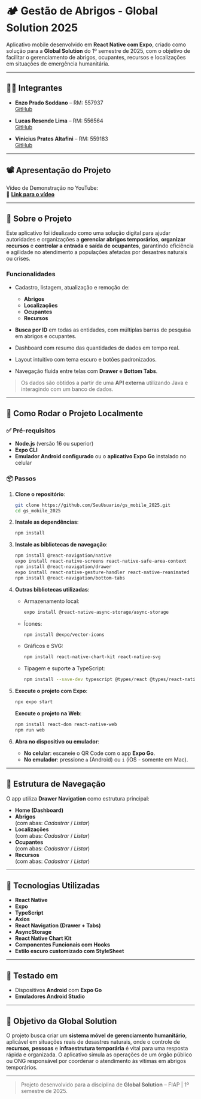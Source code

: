 # 🏕️ Gestão de Abrigos - Global Solution 2025

Aplicativo mobile desenvolvido em **React Native com Expo**, criado como solução para a **Global Solution** do 1º semestre de 2025, com o objetivo de facilitar o gerenciamento de abrigos, ocupantes, recursos e localizações em situações de emergência humanitária.

---

## 👨‍💻 Integrantes

- **Enzo Prado Soddano** – RM: 557937  
  [GitHub](https://github.com/DerBrasilianer)

- **Lucas Resende Lima** – RM: 556564  
  [GitHub](https://github.com/lucasresendelima)

- **Vinicius Prates Altafini** – RM: 559183  
  [GitHub](https://github.com/vinicius945)

---

## 📽️ Apresentação do Projeto

Vídeo de Demonstração no YouTube:  
🔗 **[Link para o vídeo](https://www.youtube.com/watch?v=SEU-LINK-AQUI)**

---

## 📱 Sobre o Projeto

Este aplicativo foi idealizado como uma solução digital para ajudar autoridades e organizações a **gerenciar abrigos temporários**, **organizar recursos** e **controlar a entrada e saída de ocupantes**, garantindo eficiência e agilidade no atendimento a populações afetadas por desastres naturais ou crises.

### Funcionalidades

- Cadastro, listagem, atualização e remoção de:
  - **Abrigos**
  - **Localizações**
  - **Ocupantes**
  - **Recursos**

- **Busca por ID** em todas as entidades, com múltiplas barras de pesquisa em abrigos e ocupantes.
- Dashboard com resumo das quantidades de dados em tempo real.
- Layout intuitivo com tema escuro e botões padronizados.
- Navegação fluida entre telas com **Drawer** e **Bottom Tabs**.

> Os dados são obtidos a partir de uma **API externa** utilizando Java e interagindo com um banco de dados.

---

## 🚀 Como Rodar o Projeto Localmente

### ✅ Pré-requisitos

- **Node.js** (versão 16 ou superior)
- **Expo CLI**
- **Emulador Android configurado** ou o **aplicativo Expo Go** instalado no celular

### 📦 Passos

1. **Clone o repositório**:
   ```bash
   git clone https://github.com/SeuUsuario/gs_mobile_2025.git
   cd gs_mobile_2025
   ```

2. **Instale as dependências**:
   ```bash
   npm install
   ```

3. **Instale as bibliotecas de navegação**:
   ```bash
   npm install @react-navigation/native
   expo install react-native-screens react-native-safe-area-context
   npm install @react-navigation/drawer
   expo install react-native-gesture-handler react-native-reanimated
   npm install @react-navigation/bottom-tabs
   ```

4. **Outras bibliotecas utilizadas**:
   - Armazenamento local:
     ```bash
     expo install @react-native-async-storage/async-storage
     ```
   - Ícones:
     ```bash
     npm install @expo/vector-icons
     ```
   - Gráficos e SVG:
     ```bash
     npm install react-native-chart-kit react-native-svg
     ```
   - Tipagem e suporte a TypeScript:
     ```bash
     npm install --save-dev typescript @types/react @types/react-native
     ```

5. **Execute o projeto com Expo**:
   ```bash
   npx expo start
   ```

   **Execute o projeto na Web**:
   ```bash
   npm install react-dom react-native-web
   npm run web
   ```

6. **Abra no dispositivo ou emulador**:
   - **No celular**: escaneie o QR Code com o app **Expo Go**.
   - **No emulador**: pressione `a` (Android) ou `i` (iOS - somente em Mac).

---

## 🧩 Estrutura de Navegação

O app utiliza **Drawer Navigation** como estrutura principal:

- **Home (Dashboard)**
- **Abrigos**  
  (com abas: _Cadastrar_ / _Listar_)
- **Localizações**  
  (com abas: _Cadastrar_ / _Listar_)
- **Ocupantes**  
  (com abas: _Cadastrar_ / _Listar_)
- **Recursos**  
  (com abas: _Cadastrar_ / _Listar_)

---

## 📁 Tecnologias Utilizadas

- **React Native**
- **Expo**
- **TypeScript**
- **Axios**
- **React Navigation (Drawer + Tabs)**
- **AsyncStorage**
- **React Native Chart Kit**
- **Componentes Funcionais com Hooks**
- **Estilo escuro customizado com StyleSheet**

---

## 🧪 Testado em

- Dispositivos **Android** com **Expo Go**
- **Emuladores Android Studio**

---

## 🎯 Objetivo da Global Solution

O projeto busca criar um **sistema móvel de gerenciamento humanitário**, aplicável em situações reais de desastres naturais, onde o controle de **recursos**, **pessoas** e **infraestrutura temporária** é vital para uma resposta rápida e organizada. O aplicativo simula as operações de um órgão público ou ONG responsável por coordenar o atendimento às vítimas em abrigos temporários.

---

> Projeto desenvolvido para a disciplina de **Global Solution** – FIAP | 1º semestre de 2025.
